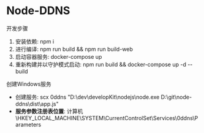 # Node-DDNS

开发步骤

1. 安装依赖: npm i
2. 进行编译: npm run build && npm run build-web
3. 启动容器服务: docker-compose up
4. 重新构建并以守护模式启动: npm run build && docker-compose up -d --build

创建Windows服务

- 创建服务: scx 0ddns "D:\dev\developKit\nodejs\node.exe D:\git\node-ddns\dist\app.js"
- **服务参数注册表位置**: 计算机\HKEY_LOCAL_MACHINE\SYSTEM\CurrentControlSet\Services\0ddns\Parameters
